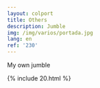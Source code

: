 ```yaml
---
layout: colport
title: Others
description: Jumble
img: /img/varios/portada.jpg
lang: en
ref: '230'
---
```


My own jumble


{% include 20.html %}
